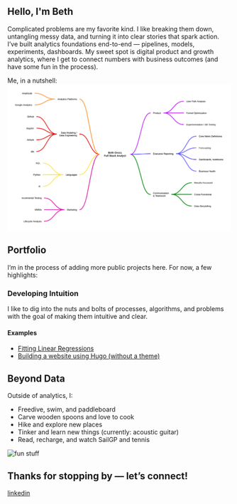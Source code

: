 ## Hello, I'm Beth

Complicated problems are my favorite kind. I like breaking them down, untangling messy data, and turning it into clear stories that spark action. I’ve built analytics foundations end-to-end — pipelines, models, experiments, dashboards. My sweet spot is digital product and growth analytics, where I get to connect numbers with business outcomes (and have some fun in the process).

Me, in a nutshell:  
![My Skills Map](skills_map.png)


## Portfolio

I’m in the process of adding more public projects here. For now, a few highlights:

### Developing Intuition
I like to dig into the nuts and bolts of processes, algorithms, and problems with the goal of making them intuitive and clear.  

#### Examples
* [Fitting Linear Regressions](https://github.com/bethgross/developing-intuition/blob/a3547bd2b87d227418e788c42805d22cd605ef81/linear_regression.ipynb)
* [Building a website using Hugo (without a theme)](https://github.com/bethgross/my-hugo-site)


## Beyond Data

Outside of analytics, I:  
- Freedive, swim, and paddleboard  
- Carve wooden spoons and love to cook  
- Hike and explore new places  
- Tinker and learn new things (currently: acoustic guitar)  
- Read, recharge, and watch SailGP and tennis  

![fun stuff](https://github.com/user-attachments/assets/5ffc4d57-3692-4107-9380-13d338897535)


## Thanks for stopping by — let’s connect!
[linkedin](https://www.linkedin.com/in/bethcgross/)


<!--
**bethgross/BethGross** is a ✨ _special_ ✨ repository because its `README.md` (this file) appears on your GitHub profile.

Here are some ideas to get you started:

- 🔭 I’m currently working on ...
- 🌱 I’m currently learning ...
- 👯 I’m looking to collaborate on ...
- 🤔 I’m looking for help with ...
- 💬 Ask me about ...
- 📫 How to reach me: ...
- 😄 Pronouns: ...
- ⚡ Fun fact: ...
-->
